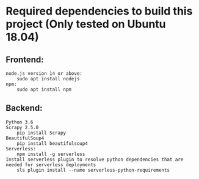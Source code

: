 # Required dependencies to build this project (Only tested on Ubuntu 18.04)
## Frontend:
    node.js version 14 or above:
        sudo apt install nodejs
    npm:
        sudo apt install npm
## Backend:
    Python 3.6
    Scrapy 2.5.0
        pip install Scrapy
    BeautifulSoup4
        pip install beautifulsoup4
    Serverless:
        npm install -g serverless
    Install serverless plugin to resolve python dependencies that are needed for serverless deployments 
        sls plugin install --name serverless-python-requirements
    